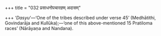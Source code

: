+++
title = "032 प्रसाधनोपचारज्ञम् अदासम्"

+++
‘*Dasyu*’—‘One of the tribes described under verse 45’ (Medhātithi,
Govindarāja and Kullūka);—‘one of this above-mentioned 15 Pratiloma
races’ (Nārāyaṇa and Nandana).


